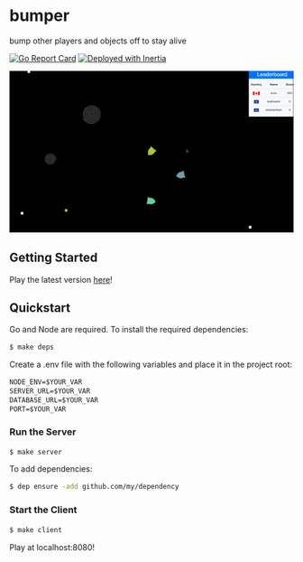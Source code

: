 # bumper
bump other players and objects off to stay alive

[![Go Report Card](https://goreportcard.com/badge/github.com/ubclaunchpad/bumper)](https://goreportcard.com/report/github.com/ubclaunchpad/bumper) [![Deployed with Inertia](https://img.shields.io/badge/Deploying%20with-Inertia-blue.svg)](https://github.com/ubclaunchpad/inertia)

![gif](/.static/bumper.gif)

## Getting Started
Play the latest version [here](http://bumper.ubclaunchpad.com)!  

## Quickstart

Go and Node are required. To install the required dependencies:

```bash
$ make deps
```

Create a .env file with the following variables and place it in the project root:
```
NODE_ENV=$YOUR_VAR
SERVER_URL=$YOUR_VAR
DATABASE_URL=$YOUR_VAR
PORT=$YOUR_VAR
```

### Run the Server

```bash
$ make server
```

To add dependencies:

```bash
$ dep ensure -add github.com/my/dependency
```

### Start the Client

```bash
$ make client
```

Play at localhost:8080!

